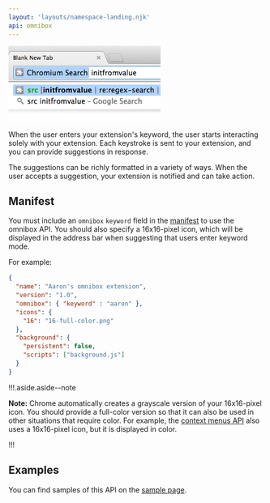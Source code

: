 ```yaml
---
layout: 'layouts/namespace-landing.njk'
api: omnibox
---
```


![A screenshot showing suggestions related to the keyword 'Chromium Search'](omnibox.png)

When the user enters your extension's keyword, the user starts interacting solely with your
extension. Each keystroke is sent to your extension, and you can provide suggestions in response.

The suggestions can be richly formatted in a variety of ways. When the user accepts a suggestion,
your extension is notified and can take action.

## Manifest

You must include an `omnibox` `keyword` field in the [manifest][1] to use the omnibox API. You
should also specify a 16x16-pixel icon, which will be displayed in the address bar when suggesting
that users enter keyword mode.

For example:

```json
{
  "name": "Aaron's omnibox extension",
  "version": "1.0",
  "omnibox": { "keyword" : "aaron" },
  "icons": {
    "16": "16-full-color.png"
  },
  "background": {
    "persistent": false,
    "scripts": ["background.js"]
  }
}
```

!!!.aside.aside--note

**Note:** Chrome automatically creates a grayscale version of your 16x16-pixel icon. You should
provide a full-color version so that it can also be used in other situations that require color. For
example, the [context menus API][2] also uses a 16x16-pixel icon, but it is displayed in color.

!!!

## Examples

You can find samples of this API on the [sample page][3].

[1]: /docs/extensions/mv2/tabs
[2]: /docs/extensions/contextMenus
[3]: /docs/extensions/mv2/samples#search:omnibox
